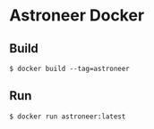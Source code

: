 # Astroneer Docker

## Build
```
$ docker build --tag=astroneer
```

## Run
```
$ docker run astroneer:latest
```